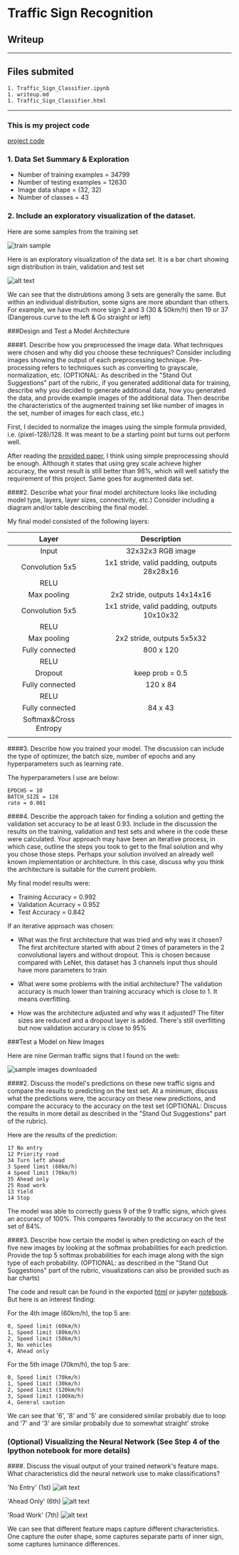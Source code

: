 # **Traffic Sign Recognition** 

## Writeup

---

[//]: # (Image References)

[image1]: ./examples/visualization.png "Visualization"
[image2]: ./examples/sample.png "Sample"
[image3]: ./examples/download.png "Downloaded images"
[image4]: ./examples/featuremaps1.png "Feature map 1"
[image5]: ./examples/featuremaps2.png "Feature map 2"
[image6]: ./examples/featuremaps3.png "Feature map 3"

## Files submited

    1. Traffic_Sign_Classifier.ipynb
    1. writeup.md
    1. Traffic_Sign_Classifier.html

---

### This is my project code 
[project code](https://github.com/sandyleo26/CarND-Traffic-Sign-Classifier-Project/blob/master/Traffic_Sign_Classifier.ipynb)

### 1. Data Set Summary & Exploration

* Number of training examples = 34799
* Number of testing examples = 12630
* Image data shape = (32, 32)
* Number of classes = 43

### 2. Include an exploratory visualization of the dataset.

Here are some samples from the training set

![train sample][image2]

Here is an exploratory visualization of the data set. It is a bar chart showing sign distribution in train, validation and test set

![alt text][image1]

We can see that the distrubtions among 3 sets are generally the same. But within an individual distribution, some signs are more abundant than others. For example, we have much more sign 2 and 3 (30 & 50km/h) then 19 or 37 (Dangerous curve to the left & Go straight or left)

###Design and Test a Model Architecture

####1. Describe how you preprocessed the image data. What techniques were chosen and why did you choose these techniques? Consider including images showing the output of each preprocessing technique. Pre-processing refers to techniques such as converting to grayscale, normalization, etc. (OPTIONAL: As described in the "Stand Out Suggestions" part of the rubric, if you generated additional data for training, describe why you decided to generate additional data, how you generated the data, and provide example images of the additional data. Then describe the characteristics of the augmented training set like number of images in the set, number of images for each class, etc.)

First, I decided to normalize the images using the simple formula provided, i.e. (pixel-128)/128. It was meant to be a starting point but turns out perform well.

After reading the [provided paper](http://yann.lecun.com/exdb/publis/pdf/sermanet-ijcnn-11.pdf), I think using simple preprocessing should be enough. Although it states that using grey scale achieve higher accuracy, the worst result is still better than 98%, which will well satisfy the requirement of this project. Same goes for augmented data set.

####2. Describe what your final model architecture looks like including model type, layers, layer sizes, connectivity, etc.) Consider including a diagram and/or table describing the final model.

My final model consisted of the following layers:

| Layer         		|     Description	        					| 
|:---------------------:|:---------------------------------------------:| 
| Input         		| 32x32x3 RGB image   							| 
| Convolution 5x5     	| 1x1 stride, valid padding, outputs 28x28x16 	|
| RELU					|												|
| Max pooling	      	| 2x2 stride,  outputs 14x14x16 				|
| Convolution 5x5	    | 1x1 stride, valid padding, outputs 10x10x32 	|
| RELU					|												|
| Max pooling	      	| 2x2 stride,  outputs 5x5x32 				    |
| Fully connected		| 800 x 120        							    |
| RELU					|												|
| Dropout				| keep prob = 0.5								|
| Fully connected		| 120 x 84        							    |
| RELU					|												|
| Fully connected		| 84 x 43        							    |
| Softmax&Cross Entropy	|												|
|						|												|


####3. Describe how you trained your model. The discussion can include the type of optimizer, the batch size, number of epochs and any hyperparameters such as learning rate.

The hyperparameters I use are below:

    EPOCHS = 10
    BATCH_SIZE = 128
    rate = 0.001


####4. Describe the approach taken for finding a solution and getting the validation set accuracy to be at least 0.93. Include in the discussion the results on the training, validation and test sets and where in the code these were calculated. Your approach may have been an iterative process, in which case, outline the steps you took to get to the final solution and why you chose those steps. Perhaps your solution involved an already well known implementation or architecture. In this case, discuss why you think the architecture is suitable for the current problem.

My final model results were:
* Training Accuracy = 0.992
* Validation Acurracy = 0.952
* Test Accuracy = 0.842

If an iterative approach was chosen:

* What was the first architecture that was tried and why was it chosen?
    The first architecture started with about 2 times of parameters in the 2 convolutional layers and without dropout. This is chosen because compared with LeNet, this dataset has 3 channels input thus should have more parameters to train

* What were some problems with the initial architecture?
    The validation accuracy is much lower than training accuracy which is close to 1. It means overfitting.

* How was the architecture adjusted and why was it adjusted?
    The filter sizes are reduced and a dropout layer is added. There's still overfitting but now validation accurary is close to 95%

###Test a Model on New Images

Here are nine German traffic signs that I found on the web:

![sample images downloaded][image3]

####2. Discuss the model's predictions on these new traffic signs and compare the results to predicting on the test set. At a minimum, discuss what the predictions were, the accuracy on these new predictions, and compare the accuracy to the accuracy on the test set (OPTIONAL: Discuss the results in more detail as described in the "Stand Out Suggestions" part of the rubric).

Here are the results of the prediction:

    17 No entry
    12 Priority road
    34 Turn left ahead
    3 Speed limit (60km/h)
    4 Speed limit (70km/h)
    35 Ahead only
    25 Road work
    13 Yield
    14 Stop

The model was able to correctly guess 9 of the 9 traffic signs, which gives an accuracy of 100%. This compares favorably to the accuracy on the test set of 84%.

####3. Describe how certain the model is when predicting on each of the five new images by looking at the softmax probabilities for each prediction. Provide the top 5 softmax probabilities for each image along with the sign type of each probability. (OPTIONAL: as described in the "Stand Out Suggestions" part of the rubric, visualizations can also be provided such as bar charts)

The code and result can be found in the exported [html](./Traffic_Sign_Classifier.html) or jupyter [notebook](./Traffic_Sign_Classifier.ipynb). But here is an interest finding:

For the 4th image (60km/h), the top 5 are:

    0, Speed limit (60km/h)
    1, Speed limit (80km/h)
    2, Speed limit (50km/h)
    3, No vehicles
    4, Ahead only

For the 5th image (70km/h), the top 5 are:

    0, Speed limit (70km/h)
    1, Speed limit (30km/h)
    2, Speed limit (120km/h)
    3, Speed limit (100km/h)
    4, General caution

We can see that '6', '8' and '5' are considered similar probably due to loop and '7' and '3' are similar probabily due to somewhat straight' stroke


### (Optional) Visualizing the Neural Network (See Step 4 of the Ipython notebook for more details)
####. Discuss the visual output of your trained network's feature maps. What characteristics did the neural network use to make classifications?

'No Entry' (1st)
![alt text][image4]

'Ahead Only' (6th)
![alt text][image5]

'Road Work' (7th)
![alt text][image6]

We can see that different feature maps capture different characteristics. One capture the outer shape, some captures separate parts of inner sign, some captures luminance differences.

